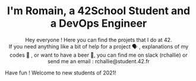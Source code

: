 <h1 align="center">I'm Romain, a 42School Student and a DevOps Engineer </h1>
<p align="center">Hey everyone ! Here you can find the projets that I do at 42. <br>
If you need anything like a bit of help for a project 🗣️ , explanations of my codes 💬 , or want to have a beer 🍻, you can find me on slack (rchallie) or send me an email : rchallie@student.42.fr
</p>
Have fun ! Welcome to new students of 2021!
